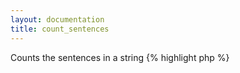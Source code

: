 ```yaml
---
layout: documentation
title: count_sentences
---
```


Counts the sentences in a string
{% highlight php %}
<?php
count_sentences(string $value)
{% endhighlight %}

* **value**: the string to process

## Example
{% highlight smarty %}
{count_sentences('ab cd')}
{count_sentences('ab. cd')}
{% endhighlight %}

## Output
{% highlight text %}
1
2
{% endhighlight %}